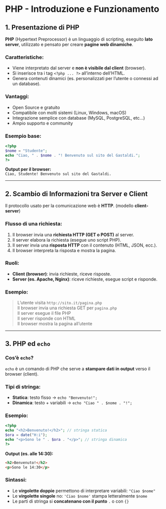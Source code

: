 # PHP - Introduzione e Funzionamento

## 1. Presentazione di PHP

**PHP** (Hypertext Preprocessor) è un linguaggio di scripting, eseguito **lato server**, utilizzato e pensato per creare **pagine web dinamiche**.

### Caratteristiche:
- Viene interpretato dal server e **non è visibile dal client** (browser).
- Si inserisce tra i tag `<?php ... ?>` all’interno dell’HTML.
- Genera contenuti dinamici (es. personalizzati per l’utente o connessi ad un database).

### Vantaggi:
- Open Source e gratuito  
- Compatibile con molti sistemi (Linux, Windows, macOS)  
- Integrazione semplice con database (MySQL, PostgreSQL, etc...)  
- Ampio supporto e community  

### Esempio base:

```php
<?php
$nome = "Studente";
echo "Ciao, " . $nome . "! Benvenuto sul sito del Gastaldi.";
?>
```

**Output per il browser:**  
`Ciao, Studente! Benvenuto sul sito del Gastaldi.`

---

## 2. Scambio di Informazioni tra Server e Client

Il protocollo usato per la comunicazione web è **HTTP**. (modello **client-server**)
### Flusso di una richiesta:
1. Il browser invia una **richiesta HTTP (GET o POST)** al server.
2. Il server elabora la richiesta (esegue uno script PHP).
3. Il server invia una **risposta HTTP** con il contenuto (HTML, JSON, ecc.).
4. Il browser interpreta la risposta e mostra la pagina.

### Ruoli:
- **Client (browser)**: invia richieste, riceve risposte.
- **Server (es. Apache, Nginx)**: riceve richieste, esegue script e risponde.

### Esempio:

> L’utente visita `http://sito.it/pagina.php`  
> Il browser invia una richiesta GET per `pagina.php`  
> Il server esegue il file PHP  
> Il server risponde con HTML  
> Il browser mostra la pagina all’utente

---

## 3. PHP ed `echo`

### Cos’è `echo`?

`echo` è un comando di PHP che serve a **stampare dati in output** verso il browser (client).

### Tipi di stringa:
- **Statica**: testo fisso → `echo "Benvenuto!";`
- **Dinamica**: testo + variabili → `echo "Ciao " . $nome . "!";`

### Esempio:

```php
<?php
echo "<h2>Benvenuto!</h2>"; // stringa statica
$ora = date("H:i");
echo "<p>Sono le " . $ora . "</p>"; // stringa dinamica
?>
```

**Output (es. alle 14:30):**

```html
<h2>Benvenuto!</h2>
<p>Sono le 14:30</p>
```

### Sintassi:
- Le **virgolette doppie** permettono di interpretare variabili: `"Ciao $nome"`
- Le **virgolette singole** no: `'Ciao $nome'` stampa letteralmente `$nome`
- Le parti di stringa si **concatenano con il punto** `.` o con `{}` 
